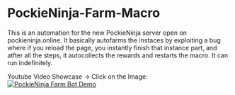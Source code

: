 # PockieNinja-Farm-Macro
This is an automation for the new PockieNinja server open on pockieninja.online. It basically autofarms the instaces by exploiting a bug where if you reload the page, you instantly finish that instance part, and atfter all the steps, it autocollects the rewards and restarts the macro. It can run indefinitely.

Youtube Video Showcase -> Click on the Image:
[![PockieNinja Farm Bot Demo](https://i.imgur.com/TxN7Kg6.png)](https://www.youtube.com/watch?v=rk8qQRuXhgA)

